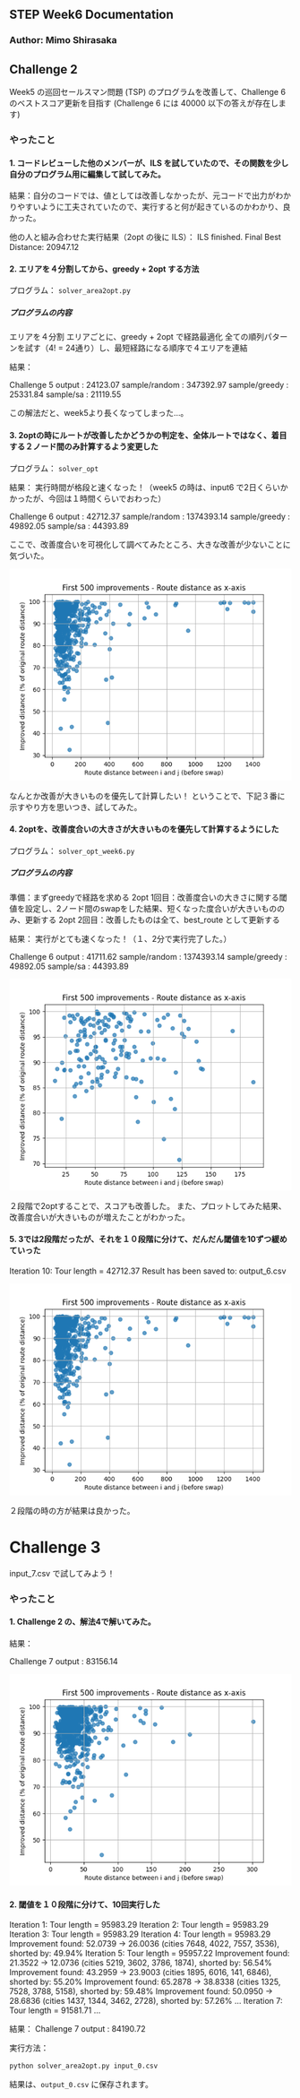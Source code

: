 ## STEP Week6 Documentation
### Author: Mimo Shirasaka

## Challenge 2
Week5 の巡回セールスマン問題 (TSP) のプログラムを改善して、Challenge 6 のベストスコア更新を目指す
(Challenge 6 には 40000 以下の答えが存在します)

### やったこと
#### 1. コードレビューした他のメンバーが、ILS を試していたので、その関数を少し自分のプログラム用に編集して試してみた。
結果：自分のコードでは、値としては改善しなかったが、元コードで出力がわかりやすいように工夫されていたので、実行すると何が起きているのかわかり、良かった。

他の人と組み合わせた実行結果（2opt の後に ILS）：
ILS finished. Final Best Distance: 20947.12


#### 2. エリアを４分割してから、greedy + 2opt する方法

プログラム： `solver_area2opt.py`

##### プログラムの内容
エリアを４分割
エリアごとに、greedy + 2opt で経路最適化
全ての順列パターンを試す（4! = 24通り）し、最短経路になる順序で４エリアを連結

結果：

Challenge 5
output          :   24123.07
sample/random   :  347392.97
sample/greedy   :   25331.84
sample/sa       :   21119.55

この解法だと、week5より長くなってしまった…。


#### 3. 2optの時にルートが改善したかどうかの判定を、全体ルートではなく、着目する２ノード間のみ計算するよう変更した
プログラム：
`solver_opt`

結果：
実行時間が格段と速くなった！（week5 の時は、input6 で2日くらいかかったが、今回は１時間くらいでおわった）

Challenge 6
output          :   42712.37
sample/random   : 1374393.14
sample/greedy   :   49892.05
sample/sa       :   44393.89

ここで、改善度合いを可視化して調べてみたところ、大きな改善が少ないことに気づいた。　

![2-opt improvement graph](two_opt_inp6.png)

なんとか改善が大きいものを優先して計算したい！
ということで、下記３番に示すやり方を思いつき、試してみた。


#### 4. 2optを、改善度合いの大きさが大きいものを優先して計算するようにした
プログラム：
`solver_opt_week6.py`

##### プログラムの内容
準備：まずgreedyで経路を求める
2opt 1回目：改善度合いの大きさに関する閾値を設定し、2ノード間のswapをした結果、短くなった度合いが大きいもののみ、更新する
2opt 2回目：改善したものは全て、best_route として更新する

結果：
実行がとても速くなった！（１、2分で実行完了した。）

Challenge 6
output          :   41711.62
sample/random   : 1374393.14
sample/greedy   :   49892.05
sample/sa       :   44393.89


![2-opt improvement graph](two_opt_85-100_inp6.png)

２段階で2optすることで、スコアも改善した。
また、プロットしてみた結果、改善度合いが大きいものが増えたことがわかった。

#### 5. 3では2段階だったが、それを１０段階に分けて、だんだん閾値を10ずつ緩めていった

Iteration 10: Tour length = 42712.37
Result has been saved to: output_6.csv

![2-opt improvement graph](multi_opt_inp6.png)

２段階の時の方が結果は良かった。

# Challenge 3
input_7.csv で試してみよう！

### やったこと
#### 1. Challenge 2 の、解法4で解いてみた。

結果：

Challenge 7
output          :   83156.14

![2-opt improvement graph](two_opt_85-100_inp7.png)

#### 2. 閾値を１０段階に分けて、10回実行した

Iteration 1: Tour length = 95983.29
Iteration 2: Tour length = 95983.29
Iteration 3: Tour length = 95983.29
Iteration 4: Tour length = 95983.29
Improvement found: 52.0739 -> 26.0036 (cities 7648, 4022, 7557, 3536), shorted by: 49.94%
Iteration 5: Tour length = 95957.22
Improvement found: 21.3522 -> 12.0736 (cities 5219, 3602, 3786, 1874), shorted by: 56.54%
Improvement found: 43.2959 -> 23.9003 (cities 1895, 6016, 141, 6846), shorted by: 55.20%
Improvement found: 65.2878 -> 38.8338 (cities 1325, 7528, 3788, 5158), shorted by: 59.48%
Improvement found: 50.0950 -> 28.6836 (cities 1437, 1344, 3462, 2728), shorted by: 57.26%
...
Iteration 7: Tour length = 91581.71
...

結果：
Challenge 7
output          :   84190.72


実行方法：
```bash
python solver_area2opt.py input_0.csv
```

結果は、`output_0.csv` に保存されます。






